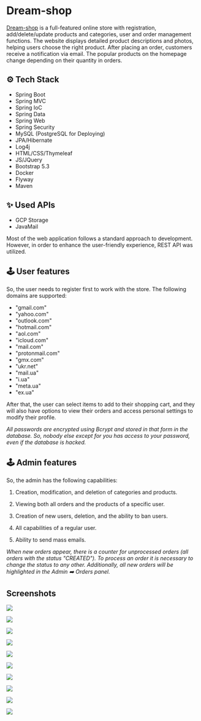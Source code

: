 # Dream-shop

[Dream-shop](https://dreamshopu.herokuapp.com) is a full-featured online store with registration, add/delete/update products and categories, user and order management functions. The website displays detailed product descriptions and photos, helping users choose the right product. After placing an order, customers receive a notification via email. The popular products on the homepage change depending on their quantity in orders. 

## :gear: Tech Stack

+ Spring Boot
+ Spring MVC
+ Spring IoC
+ Spring Data
+ Spring Web
+ Spring Security
+ MySQL (PostgreSQL for Deploying)
+ JPA/Hibernate
+ Log4j
+ HTML/CSS/Thymeleaf
+ JS/JQuery
+ Bootstrap 5.3
+ Docker
+ Flyway
+ Maven

## :sparkles: Used APIs

+ GCP Storage  
+ JavaMail

Most of the web application follows a standard approach to development. However, in order to enhance the user-friendly experience, REST API was utilized.

## :joystick: User features

So, the user needs to register first to work with the store. The following domains are supported: 
+ "gmail.com" 
+ "yahoo.com" 
+ "outlook.com" 
+ "hotmail.com" 
+ "aol.com" 
+ "icloud.com" 
+ "mail.com" 
+ "protonmail.com" 
+ "gmx.com" 
+ "ukr.net" 
+ "mail.ua" 
+ "i.ua" 
+ "meta.ua" 
+ "ex.ua"

After that, the user can select items to add to their shopping cart, and they will also have options to view their orders and access personal settings to modify their profile.

<i>All passwords are encrypted using Bcrypt and stored in that form in the database. So, nobody else except for you has access to your password, even if the database is hacked.</i>

## :joystick: Admin features
So, the admin has the following capabilities:

1. Creation, modification, and deletion of categories and products.

2. Viewing both all orders and the products of a specific user.

3. Creation of new users, deletion, and the ability to ban users.

4. All capabilities of a regular user.

5. Ability to send mass emails.

<i>When new orders appear, there is a counter for unprocessed orders (all orders with the status "CREATED"). To process an order it is necessary to change the status to any other. Additionally, all new orders will be highlighted in the Admin :arrow_right: Orders panel.</i>

## Screenshots

![](https://raw.githubusercontent.com/Etkel/Pictures/main/2.PNG)

![](https://raw.githubusercontent.com/Etkel/Pictures/main/6.PNG)

![](https://raw.githubusercontent.com/Etkel/Pictures/main/1.PNG)

![](https://raw.githubusercontent.com/Etkel/Pictures/main/%D0%A1%D0%BD%D0%B8%D0%BC%D0%BE%D0%BA-9.PNG)

![](https://raw.githubusercontent.com/Etkel/Pictures/main/%D0%A1%D0%BD%D0%B8%D0%BC%D0%BE%D0%BA12.PNG)

![](https://raw.githubusercontent.com/Etkel/Pictures/main/324.PNG)

![](https://raw.githubusercontent.com/Etkel/Pictures/main/2134.PNG)

![](https://raw.githubusercontent.com/Etkel/Pictures/main/5.PNG)

![](https://raw.githubusercontent.com/Etkel/Pictures/main/%D0%A1%D0%BD%D0%B8%D0%BC%D0%BE%D0%BA-5.PNG)

![](https://raw.githubusercontent.com/Etkel/Pictures/main/%D0%A1%D0%BD%D0%B8%D0%BC%D0%BE%D0%BA-6.PNG)





